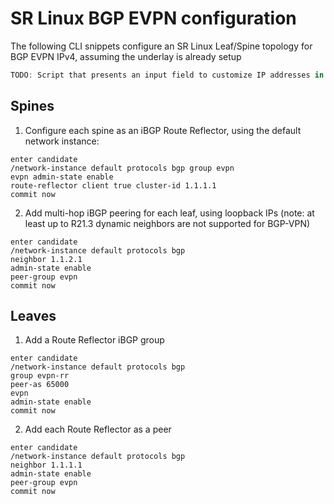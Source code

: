 # SR Linux BGP EVPN configuration

The following CLI snippets configure an SR Linux Leaf/Spine topology for BGP EVPN IPv4, assuming the underlay is already setup

```js script  
TODO: Script that presents an input field to customize IP addresses in the snippets below
```  
## Spines

1. Configure each spine as an iBGP Route Reflector, using the default network instance:
```
enter candidate
/network-instance default protocols bgp group evpn
evpn admin-state enable
route-reflector client true cluster-id 1.1.1.1
commit now
```

2. Add multi-hop iBGP peering for each leaf, using loopback IPs (note: at least up to R21.3 dynamic neighbors are not supported for BGP-VPN)
```
enter candidate
/network-instance default protocols bgp
neighbor 1.1.2.1
admin-state enable
peer-group evpn
commit now
```

## Leaves

1. Add a Route Reflector iBGP group
```
enter candidate
/network-instance default protocols bgp
group evpn-rr
peer-as 65000
evpn
admin-state enable
commit now
```

2. Add each Route Reflector as a peer
```
enter candidate
/network-instance default protocols bgp
neighbor 1.1.1.1
admin-state enable
peer-group evpn
commit now
```
